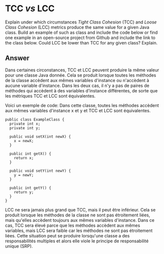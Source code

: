 # TCC *vs* LCC

Explain under which circumstances *Tight Class Cohesion* (TCC) and *Loose Class Cohesion* (LCC) metrics produce the same value for a given Java class. Build an example of such as class and include the code below or find one example in an open-source project from Github and include the link to the class below. Could LCC be lower than TCC for any given class? Explain.

## Answer

Dans certaines circonstances, TCC et LCC peuvent produire la même valeur pour une classe Java donnée. Cela se produit lorsque toutes les méthodes de la classe accèdent aux mêmes variables d'instance ou n'accèdent à aucune variable d'instance. Dans les deux cas, il n'y a pas de paires de méthodes qui accèdent à des variables d'instance différentes, de sorte que les métriques TCC et LCC sont équivalentes.

Voici un exemple de code: Dans cette classe, toutes les méthodes accèdent aux mêmes variables d'instance x et y et TCC et LCC sont équivalentes.
```
public class ExampleClass {
  private int x;
  private int y;
  
  public void setX(int newX) {
    x = newX;
  }
  
  public int getX() {
    return x;
  }
  
  public void setY(int newY) {
    y = newY;
  }
  
  public int getY() {
    return y;
  }
}
```

LCC ne sera jamais plus grand que TCC, mais il peut être inférieur.
Cela se produit lorsque les méthodes de la classe ne sont pas étroitement liées, mais qu'elles accèdent toujours aux mêmes variables d'instance. Dans ce cas, TCC sera élevé parce que les méthodes accèdent aux mêmes variables, mais LCC sera faible car les méthodes ne sont pas étroitement liées. Cette situation peut se produire lorsqu'une classe a des responsabilités multiples et alors elle viole le principe de responsabilité unique (SRP).

